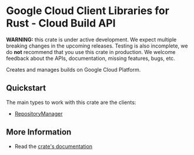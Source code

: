 # Google Cloud Client Libraries for Rust - Cloud Build API

<!-- Code generated by sidekick. DO NOT EDIT. -->

**WARNING:** this crate is under active development. We expect multiple breaking
changes in the upcoming releases. Testing is also incomplete, we do **not**
recommend that you use this crate in production. We welcome feedback about the
APIs, documentation, missing features, bugs, etc.

Creates and manages builds on Google Cloud Platform.

## Quickstart

The main types to work with this crate are the clients:

* [RepositoryManager](https://docs.rs/google-cloud-build-v2/latest/google_cloud_build_v2/client/struct.RepositoryManager.html)

## More Information

* Read the [crate's documentation](https://docs.rs/google-cloud-build-v2/latest/google-cloud-build-v2)
